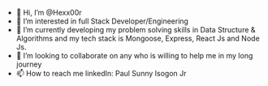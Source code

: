 - 👋 Hi, I’m @Hexx00r
- 👀 I’m interested in full Stack Developer/Engineering  
- 🌱 I’m currently developing my problem solving skills in Data Structure & Algorithms and my tech stack is Mongoose, Express,  React Js and Node Js.
- 💞️ I’m looking to collaborate on any who is willing to help me in my long journey  
- 📫 How to reach me linkedIn: Paul Sunny Isogon Jr

<!---
Hexx00r/Hexx00r is a ✨ special ✨ repository because its `README.md` (this file) appears on your GitHub profile.
You can click the Preview link to take a look at your changes.
--->
